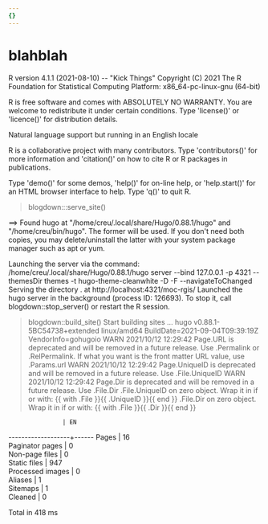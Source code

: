 ```yaml
---
{}
---
```

# blahblah

R version 4.1.1 (2021-08-10) -- "Kick Things"
Copyright (C) 2021 The R Foundation for Statistical Computing
Platform: x86_64-pc-linux-gnu (64-bit)

R is free software and comes with ABSOLUTELY NO WARRANTY.
You are welcome to redistribute it under certain conditions.
Type 'license()' or 'licence()' for distribution details.

  Natural language support but running in an English locale

R is a collaborative project with many contributors.
Type 'contributors()' for more information and
'citation()' on how to cite R or R packages in publications.

Type 'demo()' for some demos, 'help()' for on-line help, or
'help.start()' for an HTML browser interface to help.
Type 'q()' to quit R.

> blogdown:::serve_site()

==> Found hugo at "/home/creu/.local/share/Hugo/0.88.1/hugo" and "/home/creu/bin/hugo". The former will be used. If you don't need both copies, you may delete/uninstall the latter with your system package manager such as apt or yum.

Launching the server via the command:
  /home/creu/.local/share/Hugo/0.88.1/hugo server --bind 127.0.0.1 -p 4321 --themesDir themes -t hugo-theme-cleanwhite -D -F --navigateToChanged
Serving the directory . at http://localhost:4321/moc-rgis/
Launched the hugo server in the background (process ID: 126693). To stop it, call blogdown::stop_server() or restart the R session.
> blogdown::build_site()
Start building sites … 
hugo v0.88.1-5BC54738+extended linux/amd64 BuildDate=2021-09-04T09:39:19Z VendorInfo=gohugoio
WARN 2021/10/12 12:29:42 Page.URL is deprecated and will be removed in a future release. Use .Permalink or .RelPermalink. If what you want is the front matter URL value, use .Params.url
WARN 2021/10/12 12:29:42 Page.UniqueID is deprecated and will be removed in a future release. Use .File.UniqueID
WARN 2021/10/12 12:29:42 Page.Dir is deprecated and will be removed in a future release. Use .File.Dir
.File.UniqueID on zero object. Wrap it in if or with: {{ with .File }}{{ .UniqueID }}{{ end }}
.File.Dir on zero object. Wrap it in if or with: {{ with .File }}{{ .Dir }}{{ end }}

                   | EN   
-------------------+------
  Pages            |  16  
  Paginator pages  |   0  
  Non-page files   |   0  
  Static files     | 947  
  Processed images |   0  
  Aliases          |   1  
  Sitemaps         |   1  
  Cleaned          |   0  

Total in 418 ms